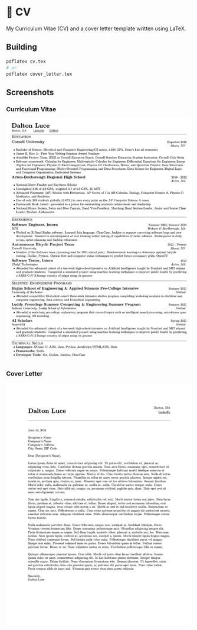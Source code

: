 # 📄 CV

My Curriculum Vitae (CV) and a cover letter template written using LaTeX.

## Building

```bash
pdflatex cv.tex
# or
pdflatex cover_letter.tex
```

## Screenshots

### Curriculum Vitae

![CV Image](./assets/cv.png)

### Cover Letter

![Cover Letter Image](./assets/cover_letter.png)

